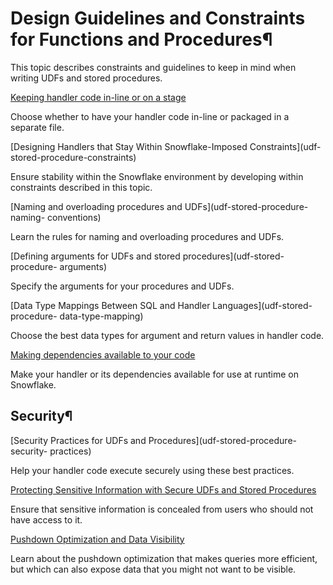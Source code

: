 # Design Guidelines and Constraints for Functions and Procedures¶

This topic describes constraints and guidelines to keep in mind when writing
UDFs and stored procedures.

[Keeping handler code in-line or on a stage](inline-or-staged)

    

Choose whether to have your handler code in-line or packaged in a separate
file.

[Designing Handlers that Stay Within Snowflake-Imposed Constraints](udf-
stored-procedure-constraints)

    

Ensure stability within the Snowflake environment by developing within
constraints described in this topic.

[Naming and overloading procedures and UDFs](udf-stored-procedure-naming-
conventions)

    

Learn the rules for naming and overloading procedures and UDFs.

[Defining arguments for UDFs and stored procedures](udf-stored-procedure-
arguments)

    

Specify the arguments for your procedures and UDFs.

[Data Type Mappings Between SQL and Handler Languages](udf-stored-procedure-
data-type-mapping)

    

Choose the best data types for argument and return values in handler code.

[Making dependencies available to your code](upload-dependencies)

    

Make your handler or its dependencies available for use at runtime on
Snowflake.

## Security¶

[Security Practices for UDFs and Procedures](udf-stored-procedure-security-
practices)

    

Help your handler code execute securely using these best practices.

[Protecting Sensitive Information with Secure UDFs and Stored
Procedures](secure-udf-procedure)

    

Ensure that sensitive information is concealed from users who should not have
access to it.

[Pushdown Optimization and Data Visibility](pushdown-optimization)

    

Learn about the pushdown optimization that makes queries more efficient, but
which can also expose data that you might not want to be visible.


